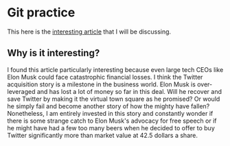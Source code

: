 # Git practice
This here is the [interesting article](https://techcrunch.com/2022/12/30/fidelity-slashes-the-value-of-its-twitter-stake-by-over-half/) that I will be discussing.

## Why is it interesting? 
I found this article particularly interesting because even large tech CEOs like Elon Musk could face catastrophic financial losses. I think the Twitter acquisition story is a milestone in the business world. Elon Musk is over-leveraged and has lost a lot of money so far in this deal. Will he recover and save Twitter by making it the virtual town square as he promised? Or would he simply fail and become another story of how the mighty have fallen? Nonetheless, I am entirely invested in this story and constantly wonder if there is some strange catch to Elon Musk's advocacy for free speech or if he might have had a few too many beers when he decided to offer to buy Twitter significantly more than market value at 42.5 dollars a share.


